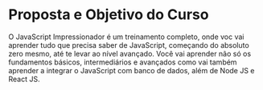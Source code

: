# Proposta e Objetivo do Curso

O JavaScript Impressionador é um treinamento completo, onde voc vai aprender
tudo que precisa saber de JavaScript, começando do absoluto zero mesmo, até
te levar ao nível avançado. Você vai aprender não só os fundamentos básicos,
intermediários e avançados como vai também aprender a integrar o JavaScript
com banco de dados, além de Node JS e React JS.
